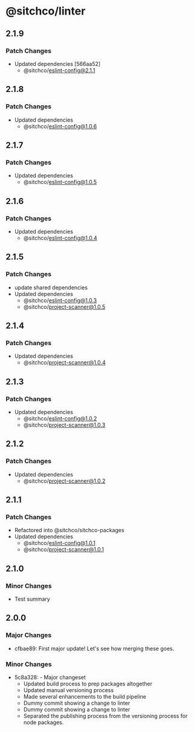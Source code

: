 # @sitchco/linter

## 2.1.9

### Patch Changes

- Updated dependencies [566aa52]
  - @sitchco/eslint-config@2.1.1

## 2.1.8

### Patch Changes

- Updated dependencies
  - @sitchco/eslint-config@1.0.6

## 2.1.7

### Patch Changes

- Updated dependencies
  - @sitchco/eslint-config@1.0.5

## 2.1.6

### Patch Changes

- Updated dependencies
  - @sitchco/eslint-config@1.0.4

## 2.1.5

### Patch Changes

- update shared dependencies
- Updated dependencies
  - @sitchco/eslint-config@1.0.3
  - @sitchco/project-scanner@1.0.5

## 2.1.4

### Patch Changes

- Updated dependencies
  - @sitchco/project-scanner@1.0.4

## 2.1.3

### Patch Changes

- Updated dependencies
  - @sitchco/eslint-config@1.0.2
  - @sitchco/project-scanner@1.0.3

## 2.1.2

### Patch Changes

- Updated dependencies
  - @sitchco/project-scanner@1.0.2

## 2.1.1

### Patch Changes

- Refactored into @sitchco/sitchco-packages
- Updated dependencies
  - @sitchco/eslint-config@1.0.1
  - @sitchco/project-scanner@1.0.1

## 2.1.0

### Minor Changes

- Test summary

## 2.0.0

### Major Changes

- cfbae89: First major update!
  Let's see how merging these goes.

### Minor Changes

- 5c8a328: - Major changeset
  - Updated build process to prep packages altogether
  - Updated manual versioning process
  - Made several enhancements to the build pipeline
  - Dummy commit showing a change to linter
  - Dummy commit showing a change to linter
  - Separated the publishing process from the versioning process for node packages.
